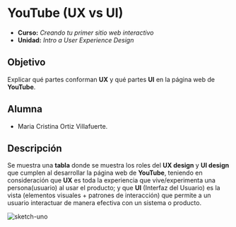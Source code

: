 # YouTube (UX vs UI)

* **Curso:** _Creando tu primer sitio web interactivo_
* **Unidad:** _Intro a User Experience Design_

## Objetivo

Explicar qué partes conforman **UX** y qué partes **UI** en la página web de **YouTube**.


## Alumna
* Maria Cristina Ortiz Villafuerte.

## Descripción

Se muestra una **tabla** donde se muestra los roles del **UX design** y **UI design** que cumplen al desarrollar la página web de **YouTube**, teniendo en consideración que **UX** es toda la experiencia que vive/experimenta una persona(usuario) al usar el producto; y que **UI** (Interfaz del Usuario) es la vista (elementos visuales + patrones de interacción) que permite a un usuario interactuar de manera efectiva con un sistema o producto.


![sketch-uno]()

